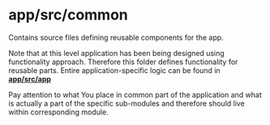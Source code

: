 # app/src/common

Contains source files defining reusable components for the app.

   Note that at this level application has been being designed using functionality approach.
   Therefore this folder defines functionality for reusable parts.
   Entire application-specific logic can be found in [**app/src/app**](../app/README.md)

   Pay attention to what You place in common part of the application and what is actually a part
   of the specific sub-modules and therefore should live within corresponding module.
